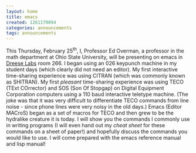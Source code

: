 ```yaml
---
layout: home
title: emacs
created: 1261170094
categories: announcements
tags: announcements
---
```

This Thursday, February 25<sup>th</sup>, I, Professor Ed Overman, a professor in the math department at Ohio State University, will be presenting on emacs in [Dreese Labs](http://www.osu.edu/map/building.php?building=279) room 266. I began using an 026 keypunch machine in my student days (which clearly did not need an editor). My first interactive time-sharing experience was using CITRAN (which was commonly known as SHITRAN). My first _pleasant_ time-sharing experience was using TECO (TExt COrrector) and SOS (Son Of Stopgap) on Digital Equipment Corporation computers using a 110 baud interactive teletype machine. (The joke was that it was very difficult to differentiate TECO commands from line noise - since phone lines were very noisy in the old days.) Emacs (Editor MACroS) began as a set of macros for TECO and then grew to be the hydralike creature it is today. I will show you the commands I commonly use in writing programs (I will even hand out my _cheat sheet_ for these commands on a sheet of paper!) and hopefully discuss the commands you would like to use. I will come prepared with the emacs reference manual and lisp manual!
